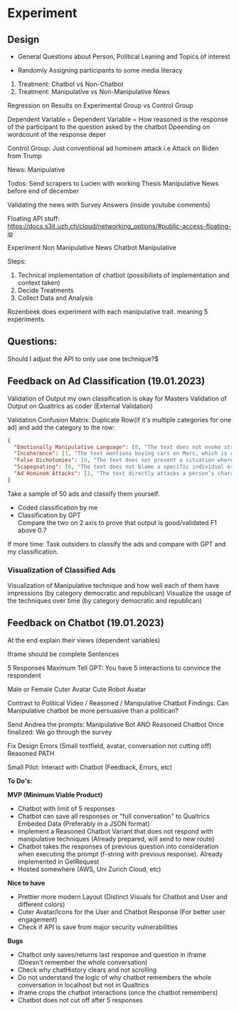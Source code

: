
# Experiment

## Design
- General Questions about Person, Political Leaning and Topics of interest

- Randomly Assigning participants to some media literacy


1. Treatment: Chatbot vs Non-Chatbot 
2. Treatment: Manipulative vs Non-Manipulative News

Regression on Results on Experimental Group vs Control Group

Dependent Variable =
Dependent Variable = How reasoned is the response of the participant to the question asked by the chatbot
Dpeending on wordcount of the response deper 

Control Group: Just conventional ad hominem attack i.e Attack on Biden from Trump

News: Manipulative 


Todos:
Send scrapers to Lucien with working
Thesis Manipulative News before end of december

Validating the news with Survey Answers (inside youtube comments)

Floating API stuff:
https://docs.s3it.uzh.ch/cloud/networking_options/#public-access-floating-ip

Experiment 
Non Manipulative News
Chatbot
Manipulative

Steps:
1. Technical implementation of chatbot (possibiliets of implementation and context taken)
2. Decide Treatments
3. Collect Data and Analysis


Rozenbeek does experiment with each manipulative trait. meaning 5 experiments. 

## Questions:

Should I adjust the API to only use one technique?$

## Feedback on Ad Classification (19.01.2023)
Validation of Output my own classification is okay for Masters
Validation of Output on Qualtrics as coder (External Validation)


Validation Confusion Matrix:
Duplicate Row(if it's multiple categories for one ad) and add the category to the row: 

```json
{
  "Emotionally Manipulative Language": [0, "The text does not evoke strong emotions directed at persuading the audience to a particular viewpoint or action."],
  "Incoherence": [1, "The text mentions buying cars on Mars, which is unrelated and nonsensical in the context of calling someone an idiot and bafoon, thus making the statement incoherent."],
  "False Dichotomies": [0, "The text does not present a situation where only two alternatives are being portrayed as the only possibilities."],
  "Scapegoating": [0, "The text does not blame a specific individual or group for larger societal problems."],
  "Ad Hominem Attacks": [1, "The text directly attacks a person’s character by calling them 'an idiot and a bafoon,' rather than addressing any specific arguments or stances they may have."]
}
```	
Take a sample of 50 ads and classify them yourself.  
- Coded classification by me  
- Classification by GPT  
Compare the two on 2 axis to prove that output is good/validated 
F1 above 0.7

If more time: Task outsiders to classify the ads and compare with GPT and my classification.

### Visualization of Classified Ads
Visualization of Manipulative technique and how well each of them have impressions (by category democratic and republican)
Visualize the usage of the techniques over time (by category democratic and republican)



## Feedback on Chatbot (19.01.2023) 

At the end explain their views (dependent variables)


Iframe should be complete Sentences

5 Responses Maximum 
Tell GPT: You have 5 interactions to convince the respondent 

Male or Female Cuter Avatar 
Cute Robot Avatar


Contrast to Political Video / Reasoned / Manipulative Chatbot
Findings: Can Manipulative chatbot be more persuasive than a politican? 

Send Andrea the prompts: Manipulative Bot AND Reasoned Chatbot 
Once finalized: We go through the survey

Fix Design Errors (Small textfield, avatar, conversation not cutting off)
Reasoned PATH

Small Pilot: Interact with Chatbot (Feedback, Errors, etc)



**To Do's:**

**MVP (Minimum Viable Product)**
- Chatbot with limit of 5 responses
- Chatbot can save all responses or "full conversation" to Qualtrics Embeded Data (Preferably in a JSON format)
- Implement a Reasoned Chatbot Variant that does not respond with manipulative techniques (Already prepared, will send to new route)
- Chatbot takes the responses of previous question into consideration when executing the prompt (f-string with previous response). Already implemented in GetRequest
- Hosted somewhere (AWS, Uni Zurich Cloud, etc)

**Nice to have**
- Prettier more modern Layout (Distinct Visuals for Chatbot and User and different colors)
- Cuter Avatar/Icons for the User and Chatbot Response (For better user engagement)
- Check if API is save from major security vulnerabilities 

**Bugs**
- Chatbot only saves/returns last response and question in iframe (Doesn't remember the whole conversation)
- Check why chatHistory clears and not scrolling
- Do not understand the logic of why chatbot remembers the whole conversation in localhost but not in Qualtrics
- iframe crops the chatbot interactions (once the chatbot remembers)
- Chatbot does not cut off after 5 responses
